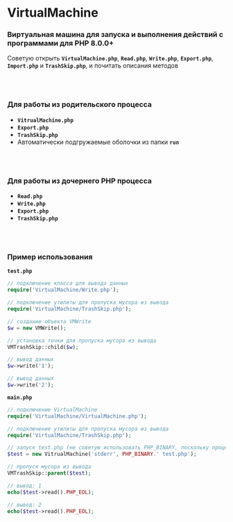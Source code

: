 # VirtualMachine
### Виртуальная машина для запуска и выполнения действий с программами для PHP 8.0.0+

Советую открыть **`VirtualMachine.php`**, **`Read.php`**, **`Write.php`**, **`Export.php`**, **`Import.php`** и **`TrashSkip.php`**, и почитать описания методов

<br><br>
### Для работы из родительского процесса
* **`VitrualMachine.php`**
* **`Export.php`**
* **`TrashSkip.php`**
* Автоматически подгружаемые оболочки из папки **`run`**

<br><br>
### Для работы из дочернего PHP процесса
* **`Read.php`**
* **`Write.php`**
* **`Export.php`**
* **`TrashSkip.php`**

<br><br>
### Пример использования
**`test.php`**
```php
// подключение класса для вывода данных
require('VirtualMachine/Write.php');

// подключение утилиты для пропуска мусора из вывода
require('VirtualMachine/TrashSkip.php');

// создание объекта VMWrite
$w = new VMWrite();

// установка точки для пропуска мусора из вывода
VMTrashSkip::child($w);

// вывод данных
$w->write('1');

// вывод данных
$w->write('2');
```
**`main.php`**
```php
// подключение VirtualMachine
require('VirtualMachine/VirtualMachine.php');

// подключение утилиты для пропуска мусора из вывода
require('VirtualMachine/TrashSkip.php');

// запуск test.php (не советую использовать PHP_BINARY, поскольку процесс может запускаться через php-fpm, который некорректно работает в CLI режиме)
$test = new VitrualMachine('stderr', PHP_BINARY.' test.php');

// пропуск мусора из вывода
VMTrashSkip::parent($test);

// вывод: 1
echo($test->read().PHP_EOL);

// вывод: 2
echo($test->read().PHP_EOL);
```
